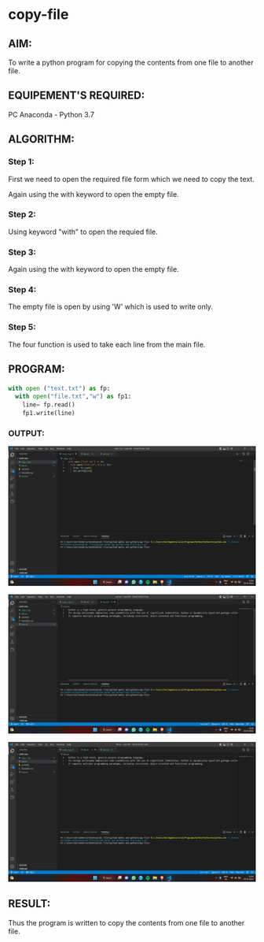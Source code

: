 # copy-file
## AIM:
To write a python program for copying the contents from one file to another file.
## EQUIPEMENT'S REQUIRED: 
PC
Anaconda - Python 3.7
## ALGORITHM: 
### Step 1:
First we need to open the required file form which we need to copy the text.

Again using the with keyword to open the empty file.

### Step 2:
Using keyword "with" to open the requied file.

### Step 3:
Again using the with keyword to open the empty file.

### Step 4:
The empty file is open by using 'W' which is used to write only.

### Step 5:
The four function is used to take each line from the main file.

## PROGRAM:
```python
with open ("text.txt") as fp:
  with open("file.txt","w") as fp1:
    line= fp.read()
    fp1.write(line)
```

### OUTPUT:
![ouput](./Screenshot%20(121).png)

![ouput](./Screenshot%20(123).png)

![ouput](./Screenshot%20(122).png)
## RESULT:
Thus the program is written to copy the contents from one file to another file.
